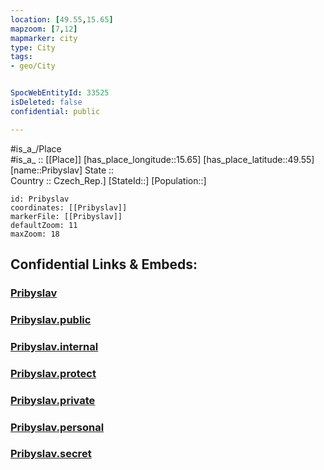 ```yaml
---
location: [49.55,15.65] 
mapzoom: [7,12] 
mapmarker: city 
type: City
tags:
- geo/City


SpocWebEntityId: 33525
isDeleted: false
confidential: public

---
```

#is_a_/Place  
#is_a_ :: [[Place]] 
[has_place_longitude::15.65] 
[has_place_latitude::49.55] 
[name::Pribyslav] 
State ::  
Country :: Czech_Rep.] 
[StateId::] 
[Population::] 



```leaflet
id: Pribyslav
coordinates: [[Pribyslav]] 
markerFile: [[Pribyslav]] 
defaultZoom: 11 
maxZoom: 18
```


## Confidential Links & Embeds: 

### [Pribyslav](/_Standards/Earth/Continent/Europe/Europe~Central/Czech_Republic/regions~Czech_Republic/Vysočina/City/Pribyslav.md) 

### [Pribyslav.public](/_public/Earth/Continent/Europe/Europe~Central/Czech_Republic/regions~Czech_Republic/Vysočina/City/Pribyslav.public.md) 

### [Pribyslav.internal](/_internal/Earth/Continent/Europe/Europe~Central/Czech_Republic/regions~Czech_Republic/Vysočina/City/Pribyslav.internal.md) 

### [Pribyslav.protect](/_protect/Earth/Continent/Europe/Europe~Central/Czech_Republic/regions~Czech_Republic/Vysočina/City/Pribyslav.protect.md) 

### [Pribyslav.private](/_private/Earth/Continent/Europe/Europe~Central/Czech_Republic/regions~Czech_Republic/Vysočina/City/Pribyslav.private.md) 

### [Pribyslav.personal](/_personal/Earth/Continent/Europe/Europe~Central/Czech_Republic/regions~Czech_Republic/Vysočina/City/Pribyslav.personal.md) 

### [Pribyslav.secret](/_secret/Earth/Continent/Europe/Europe~Central/Czech_Republic/regions~Czech_Republic/Vysočina/City/Pribyslav.secret.md)

